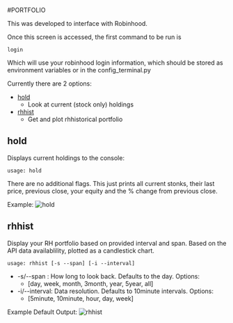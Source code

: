 #PORTFOLIO

This was developed to interface with Robinhood.  

Once this screen is accessed, the first command to be run is 
````
login
````
Which will use your robinhood login information, which should be stored as environment variables or in the config_terminal.py

Currently there are 2 options:
* [hold](#hold)
    * Look at current (stock only) holdings
* [rhhist](#rhhist)
    * Get and plot rhhistorical portfolio

## hold <a name="hold"></a>

Displays current holdings to the console:

````
usage: hold
````
There are no additional flags.  This just prints all current stonks, their last price, previous close, your equity and
the % change from previous close.

Example:
![hold](https://user-images.githubusercontent.com/18151143/111685384-3c6ab080-87fe-11eb-80ce-9b256c396bf2.png)
## rhhist <a name="rhhist"></a>
Display your RH portfolio based on provided interval and span.  Based on the API data availablility, plotted as a candlestick chart.
````
usage: rhhist [-s --span] [-i --interval]
````
* -s/--span : How long to look back.  Defaults to the day. Options:
    * [day, week, month, 3month, year, 5year, all]
* -i/--interval: Data resolution. Defaults to 10minute intervals. Options:
    * [5minute, 10minute, hour, day, week]
    
Example Default Output:
![rhhist](https://user-images.githubusercontent.com/18151143/111685390-3d9bdd80-87fe-11eb-90f9-7ca8b0c1e7f8.png)
